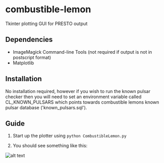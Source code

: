 combustible-lemon
=================

Tkinter plotting GUI for PRESTO output

Dependencies
------------

 * ImageMagick Command-line Tools (not required if output is not in postscript format)
 * Matplotlib

Installation
------------

No installation required, however if you wish to run the known pulsar checker then you will need to set an environment variable called CL_KNOWN_PULSARS which points towards combustible lemons known pulsar database ('known_pulsars.sql').

Guide
-----

 1. Start up the plotter using `python CombustibleLemon.py`

 2. You should see something like this:

 ![alt text](https://github.com/ewanbarr/combustible-lemon/images/base_window.png "Main CL window")
 






